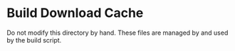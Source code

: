 # Build Download Cache

Do not modify this directory by hand. These files are managed by and used by the build script.